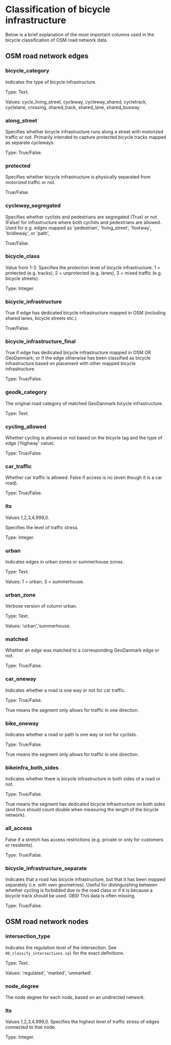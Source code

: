 # Classification of bicycle infrastructure

Below is a brief explanation of the most important columns used in the bicycle classification of OSM road network data.

## OSM road network edges

### bicycle_category

Indicates the type of bicycle infrastructure.

Type: Text.

Values: cycle_living_street, cycleway, cycleway_shared, cycletrack, cyclelane, crossing, shared_track, shared_lane, shared_busway

### along_street

Specifies whether bicycle infrastructure runs along a street with motorized traffic or not. Primarily intended to capture protected bicycle tracks mapped as separate cycleways.

Type: True/False.

### protected

Specifies whether bicycle infrastructure is physically separated from motorized traffic or not.

True/False.

### cycleway_segregated

Specifies whether cyclists and pedestrians are segregated (True) or not (False) for infrastructure where both cyclists and pedestrians are allowed. Used for e.g. edges mapped as 'pedestrian', 'living_street', 'footway', 'bridleway', or 'path',

True/False.

### bicycle_class

Value from 1-3. Specifies the protection level of bicycle infrastructure. 1 = protected (e.g. tracks), 2 = unprotected (e.g. lanes), 3 = mixed traffic (e.g. bicycle streets).

Type: Integer.

### bicycle_infrastructure

True if edge has dedicated bicycle infrastructure mapped in OSM (including shared lanes, bicycle streets etc.).

True/False.

### bicycle_infrastructure_final

True if edge has dedicated bicycle infrastructure mapped in OSM OR GeoDanmark, or if the edge otherwise has been classified as bicycle infrastructure based on placement with other mapped bicycle infrastructure.

Type: True/False.

### geodk_category

The original road category of matched GeoDanmark bicycle infrastructure.

Type: Text.

### cycling_allowed

Whether cycling is allowed or not based on the bicycle tag and the type of edge ('highway' value).

Type: True/False.

### car_traffic

Whether car traffic is allowed. False if access is no (even though it is a car road).

Type: True/False.

### lts

Values 1,2,3,4,999,0.

Specifies the level of traffic stress.

Type: Integer.

### urban

Indicates edges in urban zones or summerhouse zones.

Type: Text.

Values: 1 = urban, 3 = summerhouse.

### urban_zone

Verbose version of column urban.

Type: Text.

Values: 'urban','summerhouse.

### matched

Whether an edge was matched to a corresponding GeoDanmark edge or not.

Type: True/False.

### car_oneway

Indicates whether a road is one way or not for car traffic.

Type: True/False.

True means the segment only allows for traffic in one direction.

### bike_oneway

Indicates whether a road or path is one way or not for cyclists.

Type: True/False.

True means the segment only allows for traffic in one direction.

### bikeinfra_both_sides

Indicates whether there is bicycle infrastructure in both sides of a road or not.

Type: True/False.

True means the segment has dedicated bicycle infrastructure on both sides (and thus should count double when measuring the length of the bicycle network).

### all_access

False if a stretch has access restrictions (e.g. private or only for customers or residents).

Type: True/False.

### bicycle_infrastructure_separate

Indicates that a road has bicycle infrastructure, but that it has been mapped separately (i.e. with own geometries).
Useful for distinguishing between whether cycling is forbidded due to the road class or if it is because a bicycle track should be used.
OBS! This data is often missing.

Type: True/False.

## OSM road network nodes

### intersection_type

Indicates the regulation level of the intersection. See `06_classify_intersections.sql` for the exact definitions.

Type: Text.

Values: 'regulated', 'marked', 'unmarked'.

### node_degree

The node degree for each node, based on an undirected network.

### lts

Values 1,2,3,4,999,0.
Specifies the highest level of traffic stress of edges connected to that node.

Type: Integer.
